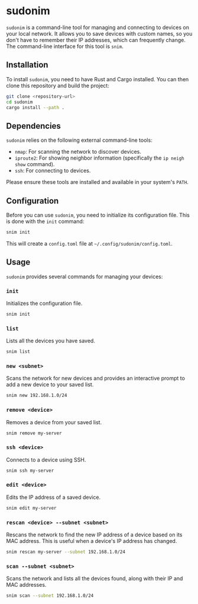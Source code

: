 # sudonim

`sudonim` is a command-line tool for managing and connecting to devices on your local network. It allows you to save devices with custom names, so you don't have to remember their IP addresses, which can frequently change. The command-line interface for this tool is `snim`.

## Installation

To install `sudonim`, you need to have Rust and Cargo installed. You can then clone this repository and build the project:

```bash
git clone <repository-url>
cd sudonim
cargo install --path .
```

## Dependencies

`sudonim` relies on the following external command-line tools:

*   `nmap`: For scanning the network to discover devices.
*   `iproute2`: For showing neighbor information (specifically the `ip neigh show` command).
*   `ssh`: For connecting to devices.

Please ensure these tools are installed and available in your system's `PATH`.

## Configuration

Before you can use `sudonim`, you need to initialize its configuration file. This is done with the `init` command:

```bash
snim init
```

This will create a `config.toml` file at `~/.config/sudonim/config.toml`.

## Usage

`sudonim` provides several commands for managing your devices:

### `init`

Initializes the configuration file.

```bash
snim init
```

### `list`

Lists all the devices you have saved.

```bash
snim list
```

### `new <subnet>`

Scans the network for new devices and provides an interactive prompt to add a new device to your saved list.

```bash
snim new 192.168.1.0/24
```

### `remove <device>`

Removes a device from your saved list.

```bash
snim remove my-server
```

### `ssh <device>`

Connects to a device using SSH.

```bash
snim ssh my-server
```

### `edit <device>`

Edits the IP address of a saved device.

```bash
snim edit my-server
```

### `rescan <device> --subnet <subnet>`

Rescans the network to find the new IP address of a device based on its MAC address. This is useful when a device's IP address has changed.

```bash
snim rescan my-server --subnet 192.168.1.0/24
```

### `scan --subnet <subnet>`

Scans the network and lists all the devices found, along with their IP and MAC addresses.

```bash
snim scan --subnet 192.168.1.0/24
```